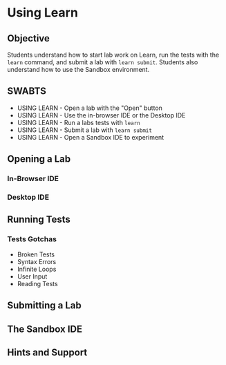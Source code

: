 # Using Learn

## Objective

Students understand how to start lab work on Learn, run the tests with the `learn` command, and submit a lab with `learn submit`. Students also understand how to use the Sandbox environment.

## SWABTS

+ USING LEARN - Open a lab with the "Open" button
+ USING LEARN - Use the in-browser IDE or the Desktop IDE
+ USING LEARN - Run a labs tests with `learn`
+ USING LEARN - Submit a lab with `learn submit`
+ USING LEARN - Open a Sandbox IDE to experiment

## Opening a Lab

### In-Browser IDE

### Desktop IDE

## Running Tests

### Tests Gotchas

- Broken Tests
- Syntax Errors
- Infinite Loops
- User Input
- Reading Tests

## Submitting a Lab

## The Sandbox IDE

## Hints and Support

